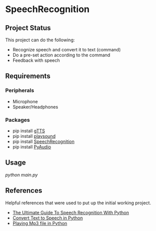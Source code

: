 # SpeechRecognition

<h2>Project Status</h2>
<p>This project can do the following:</p>
<ul>
    <li>Recognize speech and convert it to text (command)</li>
    <li>Do a pre-set action according to the command</li>
    <li>Feedback with speech</li>
</ul>

<h2>Requirements</h2>
<h3>Peripherals</h3>
<ul>
<li>Microphone</li>
<li>Speaker/Headphones</li>
</ul>

<h3>Packages</h3>
<ul>
<li>pip install <a target="_blank" href="https://pypi.org/project/gTTS/">gTTS</a></li>
<li>pip install <a target="_blank" href="https://pypi.org/project/playsound/">playsound</a></li>
<li>pip install <a target="_blank" href="https://pypi.org/project/SpeechRecognition/">SpeechRecognition</a></li>
<li>pip install <a target="_blank" href="https://pypi.org/project/PyAudio/">PyAudio</a></li>
</ul>

<h2>Usage</h2>
<p><em>python main.py</em></p>

<h2>References</h2>
<p>Helpful references that were used to put up the initial working project.</p>

<ul>
    <li><a target="_blank" href="https://realpython.com/python-speech-recognition/#installing-speechrecognition">The Ultimate Guide To Speech Recognition With Python</a></li>
    <li><a target="_blank" href="https://www.geeksforgeeks.org/convert-text-speech-python/">Convert Text to Speech in Python</a></li>
    <li><a target="_blank" href="https://stackoverflow.com/questions/39818922/errno-13-permission-denied-file-mp3-python">Playing Mp3 file in Python</a></li>
</ul>
